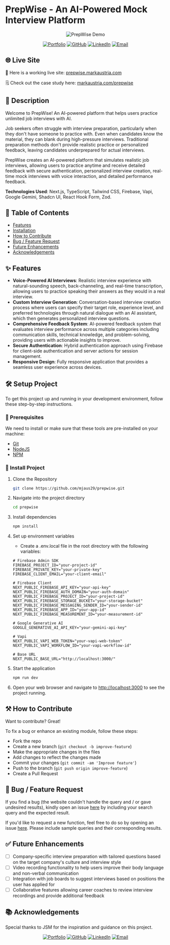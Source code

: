 # PrepWise - An AI-Powered Mock Interview Platform

<div align="center">
  <img src="https://www.markaustria.com/prepwise.png" alt="PrepWise Demo" />

[![Portfolio](https://img.shields.io/badge/Portfolio-markaustria.com-darkblue?style=flat&logo=web&logoColor=white)](https://www.markaustria.com/) [![GitHub](https://img.shields.io/badge/GitHub-mjaus29-black?style=flat&logo=github)](https://github.com/mjaus29) [![LinkedIn](https://img.shields.io/badge/LinkedIn-markaustria-blue?style=flat&logo=linkedin)](https://www.linkedin.com/in/markaustria/) [![Email](https://img.shields.io/badge/Email-austriamark.mja%40gmail.com-darkred?style=flat&logo=gmail&logoColor=white)](mailto:austriamark.mja@gmail.com)
</div>

## 🌐 Live Site

🚀 Here is a working live site: [prepwise.markaustria.com](https://prepwise.markaustria.com/)

🗒️ Check out the case study here: [markaustria.com/prepwise](https://www.markaustria.com/prepwise)

## 📝 Description

Welcome to PrepWise! An AI-powered platform that helps users practice unlimited job interviews with AI.

Job seekers often struggle with interview preparation, particularly when they don't have someone to practice with. Even when candidates know the material, they can blank during high-pressure interviews. Traditional preparation methods don't provide realistic practice or personalized feedback, leaving candidates underprepared for actual interviews.

PrepWise creates an AI-powered platform that simulates realistic job interviews, allowing users to practice anytime and receive detailed feedback with secure authentication, personalized interview creation, real-time mock interviews with voice interaction, and detailed performance feedback.

**Technologies Used**: Next.js, TypeScript, Tailwind CSS, Firebase, Vapi, Google Gemini, Shadcn UI, React Hook Form, Zod.

## 📖 Table of Contents

- [Features](#-features)
- [Installation](#%EF%B8%8F-setup-project)
- [How to Contribute](#%EF%B8%8F-how-to-contribute)
- [Bug / Feature Request](#-bug--feature-request)
- [Future Enhancements](#-future-enhancements)
- [Acknowledgements](#-acknowledgements)

## ✨ Features

- **Voice-Powered AI Interviews**: Realistic interview experience with natural-sounding speech, back-channeling, and real-time transcription, allowing users to practice speaking their answers as they would in a real interview.
- **Custom Interview Generation**: Conversation-based interview creation process where users can specify their target role, experience level, and preferred technologies through natural dialogue with an AI assistant, which then generates personalized interview questions.
- **Comprehensive Feedback System**: AI-powered feedback system that evaluates interview performance across multiple categories including communication skills, technical knowledge, and problem-solving, providing users with actionable insights to improve.
- **Secure Authentication**: Hybrid authentication approach using Firebase for client-side authentication and server actions for session management.
- **Responsive Design**: Fully responsive application that provides a seamless user experience across devices.

## 🛠️ Setup Project

To get this project up and running in your development environment, follow these step-by-step instructions.

### 🍴 Prerequisites

We need to install or make sure that these tools are pre-installed on your machine:

- [Git](https://git-scm.com/downloads)
- [NodeJS](https://nodejs.org/en/download/)
- [NPM](https://docs.npmjs.com/getting-started/installing-node)

### 🚀 Install Project

1. Clone the Repository

   ```bash
   git clone https://github.com/mjaus29/prepwise.git
   ```

2. Navigate into the project directory

   ```bash
   cd prepwise
   ```

3. Install dependencies

   ```bash
   npm install
   ```

4. Set up environment variables

   - Create a .env.local file in the root directory with the following variables:

   ```
   # Firebase Admin SDK
   FIREBASE_PROJECT_ID="your-project-id"
   FIREBASE_PRIVATE_KEY="your-private-key"
   FIREBASE_CLIENT_EMAIL="your-client-email"

   # Firebase Client
   NEXT_PUBLIC_FIREBASE_API_KEY="your-api-key"
   NEXT_PUBLIC_FIREBASE_AUTH_DOMAIN="your-auth-domain"
   NEXT_PUBLIC_FIREBASE_PROJECT_ID="your-project-id"
   NEXT_PUBLIC_FIREBASE_STORAGE_BUCKET="your-storage-bucket"
   NEXT_PUBLIC_FIREBASE_MESSAGING_SENDER_ID="your-sender-id"
   NEXT_PUBLIC_FIREBASE_APP_ID="your-app-id"
   NEXT_PUBLIC_FIREBASE_MEASUREMENT_ID="your-measurement-id"

   # Google Generative AI
   GOOGLE_GENERATIVE_AI_API_KEY="your-gemini-api-key"

   # Vapi
   NEXT_PUBLIC_VAPI_WEB_TOKEN="your-vapi-web-token"
   NEXT_PUBLIC_VAPI_WORKFLOW_ID="your-vapi-workflow-id"

   # Base URL
   NEXT_PUBLIC_BASE_URL="http://localhost:3000/"
   ```

5. Start the application

   ```bash
   npm run dev
   ```

6. Open your web browser and navigate to [http://localhost:3000](http://localhost:3000) to see the project running.

## ⚒️ How to Contribute

Want to contribute? Great!

To fix a bug or enhance an existing module, follow these steps:

- Fork the repo
- Create a new branch (`git checkout -b improve-feature`)
- Make the appropriate changes in the files
- Add changes to reflect the changes made
- Commit your changes (`git commit -am 'Improve feature'`)
- Push to the branch (`git push origin improve-feature`)
- Create a Pull Request

## 📩 Bug / Feature Request

If you find a bug (the website couldn't handle the query and / or gave undesired results), kindly open an issue [here](https://github.com/mjaus29/prepwise/issues/new) by including your search query and the expected result.

If you'd like to request a new function, feel free to do so by opening an issue [here](https://github.com/mjaus29/prepwise/issues/new). Please include sample queries and their corresponding results.

## ✅ Future Enhancements

- [ ] Company-specific interview preparation with tailored questions based on the target company's culture and interview style
- [ ] Video recording functionality to help users improve their body language and non-verbal communication
- [ ] Integration with job boards to suggest interviews based on positions the user has applied for
- [ ] Collaborative features allowing career coaches to review interview recordings and provide additional feedback

## 📚 Acknowledgements

Special thanks to JSM for the inspiration and guidance on this project.

<div align="center">

[![Portfolio](https://img.shields.io/badge/Portfolio-markaustria.com-darkblue?style=flat&logo=web&logoColor=white)](https://www.markaustria.com/) [![GitHub](https://img.shields.io/badge/GitHub-mjaus29-black?style=flat&logo=github)](https://github.com/mjaus29) [![LinkedIn](https://img.shields.io/badge/LinkedIn-markaustria-blue?style=flat&logo=linkedin)](https://www.linkedin.com/in/markaustria/) [![Email](https://img.shields.io/badge/Email-austriamark.mja%40gmail.com-darkred?style=flat&logo=gmail&logoColor=white)](mailto:austriamark.mja@gmail.com)
</div>
